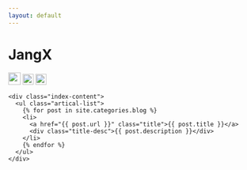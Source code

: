 ```yaml
---
layout: default
---
```


<body>
  <div class="index-wrapper">
    <div class="aside">
      <div class="info-card">
        <h1>JangX</h1>
        <a href="https://m.bilibili.com/space/1093402773/" target="_blank"><img src="https://n.sinaimg.cn/sinakd10119/386/w1024h962/20200304/f980-iqmtvwu5188705.jpg" alt="" width="25"/></a>
        <a href="http://www.douban.com/people/beiyuu/" target="_blank"><img src="http://www.douban.com/favicon.ico" alt="" width="22"/></a>
        <a href="http://instagram.com/beiyuu/" target="_blank"><img src="http://d36xtkk24g8jdx.cloudfront.net/bluebar/00c6602/images/ico/favicon.ico" alt="" width="22"/></a>
      </div>
      <div id="particles-js"></div>
    </div>

    <div class="index-content">
      <ul class="artical-list">
        {% for post in site.categories.blog %}
        <li>
          <a href="{{ post.url }}" class="title">{{ post.title }}</a>
          <div class="title-desc">{{ post.description }}</div>
        </li>
        {% endfor %}
      </ul>
    </div>
  </div>
</body>
